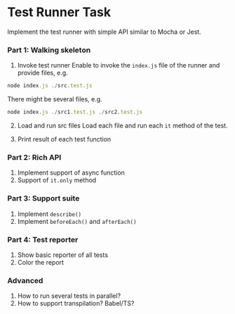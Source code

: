 # Test Runner Task
Implement the test runner with simple API similar to Mocha or Jest. 

### Part 1: Walking skeleton
1. Invoke test runner
Enable to invoke the `index.js` file of the runner and provide files, e.g. 
```js
node index.js ./src.test.js
```
There might be several files, e.g.
```js
node index.js ./src1.test.js ./src2.test.js
```
2. Load and run src files
Load each file and run each `it` method of the test.

3. Print result of each test function

### Part 2: Rich API
1. Implement support of async function
2. Support of `it.only` method

### Part 3: Support suite
1. Implement `describe()`
1. Implement `beforeEach()` and `afterEach()`

### Part 4: Test reporter
1. Show basic reporter of all tests
2. Color the report

### Advanced
1. How to run several tests in parallel?
2. How to support transpilation? Babel/TS?